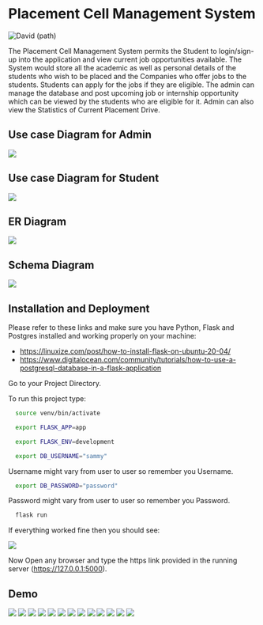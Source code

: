 
# Placement Cell Management System
![David (path)](https://img.shields.io/github/package-json/v/plankanban/planka)  

The Placement Cell Management System permits the Student to login/sign-up into the application and view current job
opportunities available. The System would store all the academic as well as personal details of the
students who wish to be placed and the Companies who offer jobs to the students. Students can
apply for the jobs if they are eligible. The admin can manage the database and post upcoming job or
internship opportunity which can be viewed by the students who are eligible for it. Admin can also
view the Statistics of Current Placement Drive.

## Use case Diagram for Admin

![](https://drive.google.com/uc?export=view&id=1k7Uj3gT8WWLKUqxmDgOpdDFrXL2ONUXG)

## Use case Diagram for Student

![](https://drive.google.com/uc?export=view&id=1WGbVplOH2d4jLUAgo5tU7Then3U5bYUP)

## ER Diagram

![](https://drive.google.com/uc?export=view&id=1OD723ztBDV9PeBr5sL458cqaZXQ_7cXl)

## Schema Diagram

![](https://drive.google.com/uc?export=view&id=19WOQ-9P2KNQTbqCW1lFkDb8B47qaX9uq)



## Installation and Deployment

Please refer to these links and make sure you have Python, Flask and Postgres installed and working properly on your machine:

* https://linuxize.com/post/how-to-install-flask-on-ubuntu-20-04/
* https://www.digitalocean.com/community/tutorials/how-to-use-a-postgresql-database-in-a-flask-application

Go to your Project Directory.

To run this project type:

```bash
  source venv/bin/activate
```
```bash
  export FLASK_APP=app
```
```bash
  export FLASK_ENV=development
```
```bash
  export DB_USERNAME="sammy"
```
Username might vary from user to user so remember you Username.
```bash
  export DB_PASSWORD="password"
```
Password might vary from user to user so remember you Password.
```bash
  flask run
```
If everything worked fine then you should see:

![](https://drive.google.com/uc?export=view&id=1W1C8ITwn6f7QwhmTXD8mj8n35D6hnq-s)

Now Open any browser and type the https link provided in the running server (https://127.0.0.1:5000).




## Demo

![](https://drive.google.com/uc?export=view&id=1CjfH1l3MMG3K1BJqnLM85uGLQcb3j4Q-)
![](https://drive.google.com/uc?export=view&id=1DIe4-bzPp72ZIffNnjhLkYF7IkrsuPau)
![](https://drive.google.com/uc?export=view&id=18EEVucrqF1S5vap-dCeP_9pmk__KrLxH)
![](https://drive.google.com/uc?export=view&id=11xMqUymGn6-3mkFR0dCudyV4owpEMuU6)
![](https://drive.google.com/uc?export=view&id=1c5NzHFDtbyJMdHLP6g5PYbkk_WSU82qR)
![](https://drive.google.com/uc?export=view&id=1FXl0yPYMTALenTzOTMrDI8-6qHIWTSsO)
![](https://drive.google.com/uc?export=view&id=1d2xDVjl6qpgYDJQMNQp9XSDdWmIwUpZ6)
![](https://drive.google.com/uc?export=view&id=1t_2vrxQAMqZ_RyDZ7twa20QSVdKb2_fg)
![](https://drive.google.com/uc?export=view&id=1dFGMYY2LYGg3KLiWNRBw6DQsPDla8uGN)
![](https://drive.google.com/uc?export=view&id=1BWZKt85bO3BruQRuZ4jRgUc3ElJjGicQ)
![](https://drive.google.com/uc?export=view&id=1t_2vrxQAMqZ_RyDZ7twa20QSVdKb2_fg)
![](https://drive.google.com/uc?export=view&id=1jj0OFFE3WoWm4ig4h5tb2NPP14Etln5o)
![](https://drive.google.com/uc?export=view&id=14E8b0Tz0GA5aTwjearsbCkSKQXA2EAD9)


